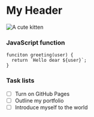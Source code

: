 # My Header

![A cute kitten](https://placekitten.com/200/300)


### JavaScript function
```
funciton greeting(user) {
  return `Hello dear ${user}`;
}
```

### Task lists
- [ ] Turn on GitHub Pages
- [ ] Outline my portfolio
- [ ] Introduce myself to the world
